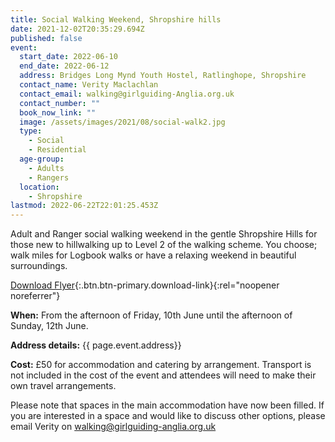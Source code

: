 ```yaml
---
title: Social Walking Weekend, Shropshire hills
date: 2021-12-02T20:35:29.694Z
published: false
event:
  start_date: 2022-06-10
  end_date: 2022-06-12
  address: Bridges Long Mynd Youth Hostel, Ratlinghope, Shropshire
  contact_name: Verity Maclachlan
  contact_email: walking@girlguiding-Anglia.org.uk
  contact_number: ""
  book_now_link: ""
  image: /assets/images/2021/08/social-walk2.jpg
  type:
    - Social
    - Residential
  age-group:
    - Adults
    - Rangers
  location:
    - Shropshire
lastmod: 2022-06-22T22:01:25.453Z
---
```


Adult and Ranger social walking weekend in the gentle Shropshire Hills for those new to hillwalking up to Level 2 of the walking scheme. You choose; walk miles for Logbook walks or have a relaxing weekend in beautiful surroundings.

[Download Flyer](/assets/docs/social-walking-weekend-june-2022.docx){:.btn.btn-primary.download-link}{:rel="noopener noreferrer"}

**When:** From the afternoon of Friday, 10th June until the afternoon of Sunday, 12th June.

**Address details:** {{ page.event.address}}

**Cost:** £50 for accommodation and catering by arrangement. Transport is not included in the cost of the event and attendees will need to make their own travel arrangements.

Please note that spaces in the main accommodation have now been filled. If you are interested in a space and would like to discuss other options, please email Verity on <walking@girlguiding-anglia.org.uk>
